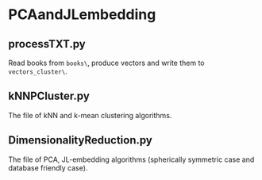 # PCAandJLembedding

## processTXT.py
Read books from `books\`, produce vectors and write them to `vectors_cluster\`.

## kNNPCluster.py
The file of kNN and k-mean clustering algorithms.

## DimensionalityReduction.py
The file of PCA, JL-embedding algorithms (spherically symmetric case and database friendly case).
